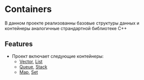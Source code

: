 # Containers
В данном проекте реализованны базовые структуры данных и контейнеры аналогичные страндартной библиотеке С++

## Features
- Проект включает следующие контейнеры:
  - [Vector](https://en.cppreference.com/w/cpp/container/vector), [List](https://en.cppreference.com/w/cpp/container/list)
  - [Queue](https://en.cppreference.com/w/cpp/container/queue), [Stack](https://en.cppreference.com/w/cpp/container/stack)
  - [Map](https://en.cppreference.com/w/cpp/container/map), [Set](https://en.cppreference.com/w/cpp/container/set)
